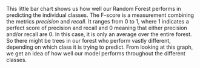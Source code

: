 <p class="text-font">
This little bar chart shows us how well our Random Forest performs in predicting the individual classes. The F-score is a measurement combining the metrics <i>precision</i> and <i>recall</i>. It ranges from 0 to 1, where 1 indicates a perfect score of precision and recall and 0 meaning that either precision and/or recall are 0. In this case, it is only an average over the entire forest. So there might be trees in our forest who perform vastly different, depending on which class it is trying to predict. From looking at this graph, we get an idea of how well our model performs throughout the different classes.
<br>